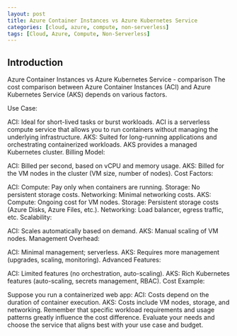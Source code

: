 ```yaml
---
layout: post
title: Azure Container Instances vs Azure Kubernetes Service
categories: [cloud, azure, compute, non-serverless]
tags: [Cloud, Azure, Compute, Non-Serverless]
---
```


## Introduction

Azure Container Instances vs Azure Kubernetes Service - comparison
The cost comparison between Azure Container Instances (ACI) and Azure Kubernetes Service (AKS) depends on various factors.

Use Case:

ACI: Ideal for short-lived tasks or burst workloads. ACI is a serverless compute service that allows you to run containers without managing the underlying infrastructure.
AKS: Suited for long-running applications and orchestrating containerized workloads. AKS provides a managed Kubernetes cluster.
Billing Model:

ACI: Billed per second, based on vCPU and memory usage.
AKS: Billed for the VM nodes in the cluster (VM size, number of nodes).
Cost Factors:

ACI:
Compute: Pay only when containers are running.
Storage: No persistent storage costs.
Networking: Minimal networking costs.
AKS:
Compute: Ongoing cost for VM nodes.
Storage: Persistent storage costs (Azure Disks, Azure Files, etc.).
Networking: Load balancer, egress traffic, etc.
Scalability:

ACI: Scales automatically based on demand.
AKS: Manual scaling of VM nodes.
Management Overhead:

ACI: Minimal management; serverless.
AKS: Requires more management (upgrades, scaling, monitoring).
Advanced Features:

ACI: Limited features (no orchestration, auto-scaling).
AKS: Rich Kubernetes features (auto-scaling, secrets management, RBAC).
Cost Example:

Suppose you run a containerized web app:
ACI: Costs depend on the duration of container execution.
AKS: Costs include VM nodes, storage, and networking.
Remember that specific workload requirements and usage patterns greatly influence the cost difference. Evaluate your needs and choose the service that aligns best with your use case and budget.